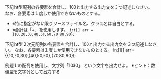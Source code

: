 下記int型配列の各要素を合計し、100と出力する出力文を３つ記述しなさい。
なお、各要素は１度しか使用できないものとする。
* ※特に指定がない限りソースファイル名、クラス名は自由とする。
* ※合計は「+」を使用します。
`int[] arr = {10,20,30,40,50,60,70,80,90};`

下記int型２次元配列の各要素を合計し、100と出力する出力文を３つ記述しなさい。
なお、各要素は１度しか使用できないものとする。
int[][] arr = {{10,20,30},{40,50,60},{70,80,90}}; 

例題１の配列を使用し、文字列「1030」
という文字を出力せよ。
※ヒント：数値型を文字列として出力する